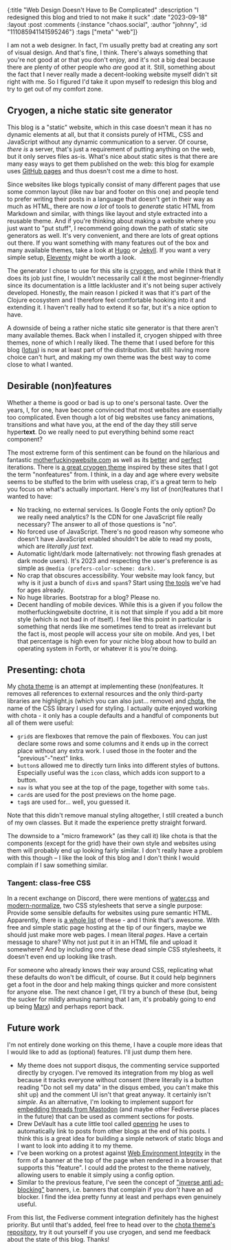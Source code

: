 {:title "Web Design Doesn't Have to Be Complicated"
 :description "I redesigned this blog and tried to not make it suck"
 :date "2023-09-18"
 :layout :post
 :comments {:instance "chaos.social", :author "johnny", :id "111085941141595246"}
 :tags ["meta" "web"]}
 
I am not a web designer. In fact, I'm usually pretty bad at creating any sort of visual design. And that's fine, I think. There's always something that you're not good at or that you don't enjoy, and it's not a big deal because there are plenty of other people who *are* good at it. Still, something about the fact that I never really made a decent-looking website myself didn't sit right with me. So I figured I'd take it upon myself to redesign this blog and try to get out of my comfort zone.

## Cryogen, a niche static site generator

This blog is a "static" website, which in this case doesn't mean it has no dynamic elements at all, but that it consists purely of HTML, CSS and JavaScript without any dynamic communication to a server.
Of course, *there is* a server, that's just a requirement of putting anything on the web, but it only serves files as-is. What's nice about static sites is that there are many easy ways to get them published on the web: this blog for example uses [GitHub pages](https://pages.github.com/) and thus doesn't cost me a dime to host. 

Since websites like blogs typically consist of many different pages that use some common layout (like nav bar and footer on this one) and people tend to prefer writing their posts in a language that doesn't get in their way as much as HTML, there are now *a lot* of tools to *generate* static HTML from Markdown and similar, with things like layout and style extracted into a reusable theme. And if you're thinking about making a website where you just want to "put stuff", I recommend going down the path of static site generators as well. It's very convenient, and there are lots of great options out there. If you want something with many features out of the box and many available themes, take a look at [Hugo](https://gohugo.io/) or [Jekyll](https://jekyllrb.com/). If you want a very simple setup, [Eleventy](https://www.11ty.dev/) might be worth a look.

The generator I chose to use for this site is [cryogen](http://cryogenweb.org), and while I think that it does its job just fine, I wouldn't necessarily call it the most beginner-friendly since its documentation is a little lackluster and it's not being super actively developed. Honestly, the main reason I picked it was that it's part of the Clojure ecosystem and I therefore feel comfortable hooking into it and extending it. I haven't really had to extend it so far, but it's a nice option to have.

A downside of being a rather niche static site generator is that there aren't many available themes. Back when I installed it, cryogen shipped with three themes, none of which I really liked. The theme that I used before for this blog ([lotus](https://github.com/KingMob/cryogen-theme-lotus)) is now at least part of the distribution. But still: having more choice can't hurt, and making my own theme was the best way to come close to what I wanted.

## Desirable (non)features

Whether a theme is good or bad is up to one's personal taste. Over the years, I, for one, have become convinced that most websites are essentially too complicated. Even though a lot of big websites use fancy animations, transitions and what have you, at the end of the day they still serve hyper**text**. Do we really need to put everything behind some react component?

The most extreme form of this sentiment can be found on the hilarious and fantastic [motherfuckingwebsite.com](https://motherfuckingwebsite.com) as well as its [better](http://bettermotherfuckingwebsite.com/) and [perfect](https://perfectmotherfuckingwebsite.com/) iterations. There is [a great cryogen theme](https://github.com/knows-the-cost-of-nothing/detoxified-dark) inspired by these sites that I got the term "nonfeatures" from. I think, in a day and age where every website seems to be stuffed to the brim with useless crap, it's a great term to help you focus on what's actually important. Here's my list of (non)features that I wanted to have:

- No tracking, no external services. Is Google Fonts the only option? Do we really need analytics? Is the CDN for one JavaScript file really necessary? The answer to all of those questions is "no".
- No forced use of JavaScript. There's no good reason why someone who doesn't have JavaScript enabled shouldn't be able to read my posts, which are *literally just text*.
- Automatic light/dark mode (alternatively: not throwing flash grenades at dark mode users). It's 2023 and respecting the user's preference is as simple as `@media (prefers-color-scheme: dark)`.
- No crap that obscures accessibility. Your website may look fancy, but why is it just a bunch of `div`s and `span`s? Start using [the tools](https://www.w3schools.com/html/html5_semantic_elements.asp) we've had for ages already.
- No huge libraries. Bootstrap for a blog? Please no.
- Decent handling of mobile devices. While this is a given if you follow the motherfuckingwebsite doctrine, it is not that simple if you add a bit more style (which is not bad in of itself). I feel like this point in particular is something that nerds like me sometimes tend to treat as irrelevant but the fact is, most people will access your site on mobile. And yes, I bet that percentage is high even for your niche blog about how to build an operating system in Forth, or whatever it is you're doing.

## Presenting: chota

My [chota theme](https://codeberg.org/johnnyjayjay/cryogen-chota) is an attempt at implementing these (non)features. It removes all references to external resources and the only third-party libraries are highlight.js (which you can also just... remove) and [chota](https://jenil.github.io/chota/), the name of the CSS library I used for styling. I actually quite enjoyed working with chota - it only has a couple defaults and a handful of components but all of them were useful:

- `grid`s are flexboxes that remove the pain of flexboxes. You can just declare some rows and some columns and it ends up in the correct place without any extra work. I used those in the footer and the "previous"-"next" links.
- `button`s allowed me to directly turn links into different styles of buttons. Especially useful was the `icon` class, which adds icon support to a button.
- `nav` is what you see at the top of the page, together with some `tabs`.
- `card`s are used for the post previews on the home page.
- `tag`s are used for... well, you guessed it.

Note that this didn't remove manual styling altogether, I still created a bunch of my own classes. But it made the experience pretty straight forward.

The downside to a "micro framework" (as they call it) like chota is that the components (except for the grid) have their own style and websites using them will probably end up looking fairly similar. I don't really have a problem with this though – I like the look of this blog and I don't think I would complain if I saw something similar.

### Tangent: class-free CSS

In a recent exchange on Discord, there were mentions of [water.css](https://github.com/kognise/water.css) and [modern-normalize](https://github.com/sindresorhus/modern-normalize), two CSS stylesheets that serve a single purpose: Provide some sensible defaults for websites using pure semantic HTML. Apparently, there is [a whole list](https://css-tricks.com/no-class-css-frameworks/) of these - and I think that's awesome. With free and simple static page hosting at the tip of our fingers, maybe we should just make more web pages. I mean literal *pages*. Have a certain message to share? Why not just put it in an HTML file and upload it somewhere? And by including one of these dead simple CSS stylesheets, it doesn't even end up looking like trash.

For someone who already knows their way around CSS, replicating what these defaults do won't be difficult, of course. But it could help beginners get a foot in the door and help making things quicker and more consistent for anyone else. The next chance I get, I'll try a bunch of these (but, being the sucker for mildly amusing naming that I am, it's probably going to end up being [Marx](https://codepen.io/mblode/pen/JdYbJj)) and perhaps report back. 

## Future work

I'm not entirely done working on this theme, I have a couple more ideas that I would like to add as (optional) features. I'll just dump them here.

- My theme does not support disqus, the commenting service supported directly by cryogen. I've removed its integration from my blog as well because it tracks everyone without consent (there literally is a button reading "Do not sell my data" in the disqus embed, you can't make this shit up) and the comment UI isn't that great anyway. It certainly isn't *simple*. As an alternative, I'm looking to implement support for [embedding threads from Mastodon](https://carlschwan.eu/2020/12/29/adding-comments-to-your-static-blog-with-mastodon/) (and maybe other Fediverse places in the future) that can be used as comment sections for posts.
- Drew DeVault has a cute little tool called [openring](https://git.sr.ht/~sircmpwn/openring) he uses to automatically link to posts from other blogs at the end of his posts. I think this is a great idea for building a simple network of static blogs and I want to look into adding it to my theme.
- I've been working on a protest against [Web Environment Integrity](https://arstechnica.com/gadgets/2023/07/googles-web-integrity-api-sounds-like-drm-for-the-web/) in the form of a banner at the top of the page when rendered in a browser that supports this "feature". I could add the protest to the theme natively, allowing users to enable it simply using a config option.
- Similar to the previous feature, I've seen the concept of ["inverse anti ad-blocking"](https://stefanbohacek.com/project/detect-missing-adblocker-wordpress-plugin/#resources) banners, i.e. banners that complain if you *don't* have an ad blocker. I find the idea pretty funny at least and perhaps even genuinely useful. 

From this list, the Fediverse comment integration definitely has the highest priority. But until that's added, feel free to head over to the [chota theme's repository](https://codeberg.org/johnnyjayjay/cryogen-chota), try it out yourself if you use cryogen, and send me feedback about the state of this blog. Thanks!
